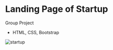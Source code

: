 # Landing Page of Startup

Group Project

- HTML, CSS, Bootstrap

![startup](https://user-images.githubusercontent.com/74297114/129487521-09d31aa4-0242-4ca2-b750-9d116fa40885.png)
